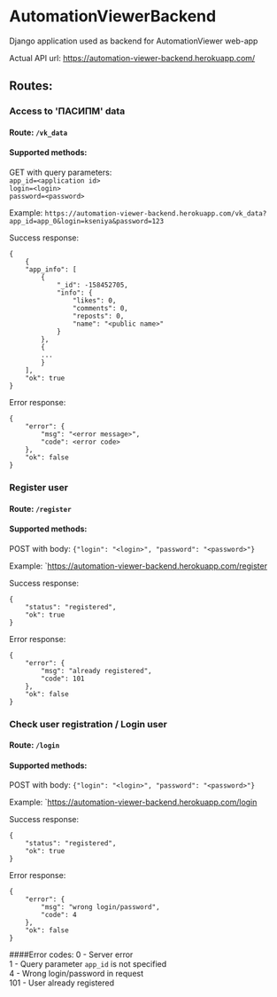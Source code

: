 # AutomationViewerBackend
Django application used as backend for AutomationViewer web-app

Actual API url: https://automation-viewer-backend.herokuapp.com/

## Routes:

### Access to 'ПАСИПМ' data
#### Route: `/vk_data`<br>
#### Supported methods:
GET
with query parameters:
<br>`app_id=<application id>`
<br>`login=<login>`
<br>`password=<password>`

Example: `https://automation-viewer-backend.herokuapp.com/vk_data?app_id=app_0&login=kseniya&password=123`

Success response:
```
{
    {
    "app_info": [
        {
            "_id": -158452705,
            "info": {
                "likes": 0,
                "comments": 0,
                "reposts": 0,
                "name": "<public name>"
            }
        },
        {
        ...
        }
    ],
    "ok": true
}
```
Error response:
```
{
    "error": {
        "msg": "<error message>",
        "code": <error code>
    },
    "ok": false
}
```

### Register user
#### Route: `/register`<br>
#### Supported methods:
POST
with body:
`{"login": "<login>", "password": "<password>"}`

Example: `https://automation-viewer-backend.herokuapp.com/register

Success response:
```
{
    "status": "registered",
    "ok": true
}
```
Error response:
```
{
    "error": {
        "msg": "already registered",
        "code": 101
    },
    "ok": false
}
```

### Check user registration / Login user
#### Route: `/login`<br>
#### Supported methods:
POST
with body:
`{"login": "<login>", "password": "<password>"}`

Example: `https://automation-viewer-backend.herokuapp.com/login

Success response:
```
{
    "status": "registered",
    "ok": true
}
```
Error response:
```
{
    "error": {
        "msg": "wrong login/password",
        "code": 4
    },
    "ok": false
}
```

####Error codes:
0 - Server error<br>
1 - Query parameter `app_id` is not specified<br>
4 - Wrong login/password in request<br>
101 - User already registered<br>

